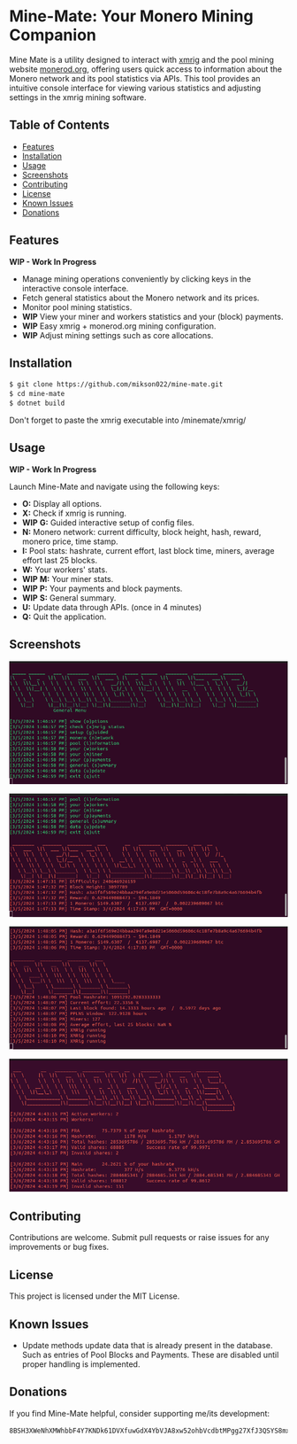 # Mine-Mate: Your Monero Mining Companion

Mine Mate is a utility designed to interact with [xmrig](https://xmrig.com/) and the pool mining website [monerod.org](https://monerod.org/home), offering users quick access to information about the Monero network and its pool statistics via APIs. This tool provides an intuitive console interface for viewing various statistics and adjusting settings in the xmrig mining software.

## Table of Contents

- [Features](#features)
- [Installation](#installation)
- [Usage](#usage)
- [Screenshots](#screenshots)
- [Contributing](#contributing)
- [License](#license)
- [Known Issues](#known-issues)
- [Donations](#donations)

## Features

**WIP - Work In Progress** 

- Manage mining operations conveniently by clicking keys in the interactive console interface.
- Fetch general statistics about the Monero network and its prices.
- Monitor pool mining statistics.
- **WIP** View your miner and workers statistics and your (block) payments.
- **WIP** Easy xmrig + monerod.org mining configuration.
- **WIP** Adjust mining settings such as core allocations.

## Installation

```bash
$ git clone https://github.com/mikson022/mine-mate.git
$ cd mine-mate
$ dotnet build
```
Don't forget to paste the xmrig executable into /minemate/xmrig/

## Usage

**WIP - Work In Progress**

Launch Mine-Mate and navigate using the following keys:

- **O:** Display all options.
- **X:** Check if xmrig is running.
- **WIP** **G:** Guided interactive setup of config files.
- **N:** Monero network: current difficulty, block height, hash, reward, monero price, time stamp.
- **I:** Pool stats: hashrate, current effort, last block time, miners, average effort last 25 blocks. 
- **W:** Your workers' stats.
- **WIP** **M:** Your miner stats.
- **WIP** **P:** Your payments and block payments.
- **WIP** **S:** General summary.
- **U:** Update data through APIs. (once in 4 minutes)
- **Q:** Quit the application.

## Screenshots

![Start](screenshots/StartUp.png)

![Network](screenshots/Network.png)

![Pool](screenshots/Pool.png)

![Workers](screenshots/Workers.png)

## Contributing

Contributions are welcome. Submit pull requests or raise issues for any improvements or bug fixes.

## License

This project is licensed under the MIT License.

## Known Issues

- Update methods update data that is already present in the database. Such as entries of Pool Blocks and Payments. These are disabled until proper handling is implemented.

## Donations

If you find Mine-Mate helpful, consider supporting me/its development:
```
8BSH3XWeNhXMWhbbF4Y7KNDk61DVXfuwGdX4YbVJA8xw52ohbVcdbtMPgg27XfJ3QSYS8mxaQtVfr3QBYaRY8Fcz8iqy8z3
```

